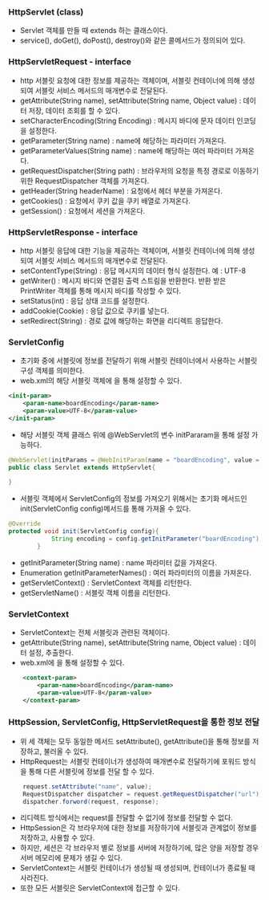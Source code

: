 ### HttpServlet (class)
* Servlet 객체를 만들 때 extends 하는 클래스이다.
* service(), doGet(), doPost(), destroy()와 같은 콜메서드가 정의되어 있다.

### HttpServletRequest - interface
* http 서블릿 요청에 대한 정보를 제공하는 객체이며, 서블릿 컨테이너에 의해 생성되여 서블릿 서비스 메서드의 매개변수로 전달된다.
* getAttribute(String name), setAttribute(String name, Object value) : 데이터 저장, 데이터 조회를 할 수 있다.
* setCharacterEncoding(String Encoding) : 메시지 바디에 문자 데이터 인코딩을 설정한다.
* getParameter(String name) : name에 해당하는 파라미터 가져온다.
* getParameterValues(String name) : name에 해당하는 여러 파라미터 가져온다.
* getRequestDispatcher(String path) : 브라우저의 요청을 특정 경로로 이동하기 위한 RequestDispatcher 객체를 가져온다.
* getHeader(String headerName) : 요청에서 헤더 부분을 가져온다.
* getCookies() : 요청에서 쿠키 값을 쿠키 배열로 가져온다.
* getSession() : 요청에서 세션을 가져온다.

### HttpServletResponse - interface
* http 서블릿 응답에 대한 기능을 제공하는 객체이며, 서블릿 컨테이너에 의해 생성되여 서블릿 서비스 메서드의 매개변수로 전달된다.
* setContentType(String) : 응답 메시지의 데이터 형식 설정한다. 예 : UTF-8
* getWriter() : 메시지 바디와 연결된 출력 스트림을 반환한다. 반환 받은 PrintWriter 객체를 통해 메시지 바디를 작성할 수 있다.
* setStatus(int) : 응답 상태 코드를 설정한다.
* addCookie(Cookie) : 응답 값으로 쿠키를 넣는다.
* setRedirect(String) : 경로 값에 해당하는 화면을 리디렉트 응답한다.

### ServletConfig
* 초기화 중에 서블릿에 정보를 전달하기 위해 서블릿 컨테이너에서 사용하는 서블릿 구성 객체를 의미한다.
* web.xml의 해당 서블릿 객체에 <init-param>을 통해 설정할 수 있다.
```xml
<init-param>
    <param-name>boardEncoding</param-name>
    <param-value>UTF-8</param-value>
</init-param>
```
* 해당 서블릿 객체 클래스 위에 @WebServlet의 변수 initPararam을 통해 설정 가능하다.
```java
@WebServlet(initParams = @WebInitParam(name = "boardEncoding", value = "UTF-8"))
public class Servlet extends HttpServlet{
    
}
```
* 서블릿 객체에서 ServletConfig의 정보를 가져오기 위해서는 초기화 메서드인 init(ServletConfig config)메서드를 통해 가져올 수 있다.
```java
@Override
protected void init(ServletConfig config){
            String encoding = config.getInitParameter("boardEncoding");
        }
```
* getInitParameter(String name) : name 파라미터 값을 가져온다.
* Enumeration getInitParameterNames() : 여러 파라미터의 이름을 가져온다.
* getServletContext() : ServletContext 객체를 리턴한다.
* getServletName() : 서블릿 객체 이름을 리턴한다.

### ServletContext
* ServletContext는 전체 서블릿과 관련된 객체이다.
* getAttribute(String name), setAttribute(String name, Object value) : 데이터 설정, 추출한다.
* web.xml에 <context-param>을 통해 설정할 수 있다.
```xml
    <context-param>
        <param-name>boardEncoding</param-name>
        <param-value>UTF-8</param-value>
    </context-param>
```

### HttpSession, ServletConfig, HttpServletRequest을 통한 정보 전달
* 위 세 객체는 모두 동일한 메서드 setAttribute(), getAttribute()을 통해 정보를 저장하고, 불러올 수 있다.
* HttpRequest는 서블릿 컨테이너가 생성하여 매개변수로 전달하기에 포워드 방식을 통해 다른 서블릿에 정보를 전달 할 수 있다.
```java
    request.setAttribute("name", value);
    RequestDispatcher dispatcher = request.getRequestDispatcher("url");
    dispatcher.forword(request, response);
```
* 리디렉트 방식에서는 request를 전달할 수 없기에 정보를 전달할 수 없다.
* HttpSession은 각 브라우저에 대한 정보를 저장하기에 서블릿과 관계없이 정보를 저장하고, 사용할 수 있다.
* 하지만, 세션은 각 브라우저 별로 정보를 서버에 저장하기에, 많은 양을 저장할 경우 서버 메모리에 문제가 생길 수 있다.
* ServletContext는 서블릿 컨테이너가 생성될 때 생성되며, 컨테이너가 종료될 때 사라진다.
* 또한 모든 서블릿은 ServletContext에 접근할 수 있다.